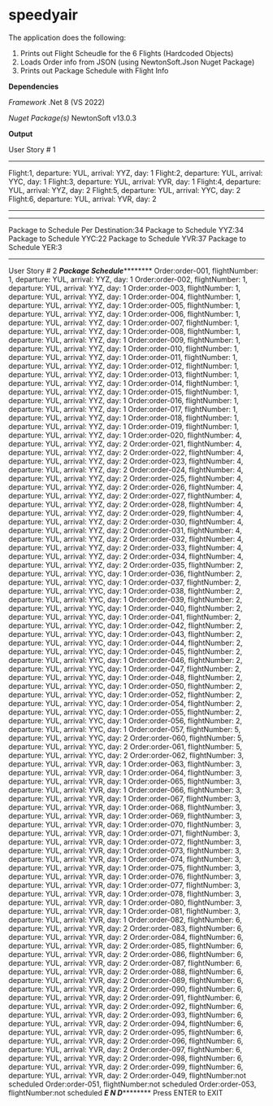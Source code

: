 # speedyair
The application does the following:
1. Prints out Flight Scheudle for the 6 Flights (Hardcoded Objects)
2. Loads Order info from JSON (using NewtonSoft.Json Nuget Package)
3. Prints out Package Schedule with Flight Info



**Dependencies**

_Framework_
.Net 8 (VS 2022)

_Nuget Package(s)_
NewtonSoft v13.0.3

**Output**

User Story # 1
******************************************************
Flight:1, departure: YUL, arrival: YYZ, day: 1
Flight:2, departure: YUL, arrival: YYC, day: 1
Flight:3, departure: YUL, arrival: YVR, day: 1
Flight:4, departure: YUL, arrival: YYZ, day: 2
Flight:5, departure: YUL, arrival: YYC, day: 2
Flight:6, departure: YUL, arrival: YVR, day: 2
******************************************************
******************************************************
Package to Schedule Per Destination:34
Package to Schedule YYZ:34
Package to Schedule YYC:22
Package to Schedule YVR:37
Package to Schedule YER:3
******************************************************
User Story # 2
***************Package Schedule***********************
Order:order-001, flightNumber: 1, departure: YUL, arrival: YYZ, day: 1
Order:order-002, flightNumber: 1, departure: YUL, arrival: YYZ, day: 1
Order:order-003, flightNumber: 1, departure: YUL, arrival: YYZ, day: 1
Order:order-004, flightNumber: 1, departure: YUL, arrival: YYZ, day: 1
Order:order-005, flightNumber: 1, departure: YUL, arrival: YYZ, day: 1
Order:order-006, flightNumber: 1, departure: YUL, arrival: YYZ, day: 1
Order:order-007, flightNumber: 1, departure: YUL, arrival: YYZ, day: 1
Order:order-008, flightNumber: 1, departure: YUL, arrival: YYZ, day: 1
Order:order-009, flightNumber: 1, departure: YUL, arrival: YYZ, day: 1
Order:order-010, flightNumber: 1, departure: YUL, arrival: YYZ, day: 1
Order:order-011, flightNumber: 1, departure: YUL, arrival: YYZ, day: 1
Order:order-012, flightNumber: 1, departure: YUL, arrival: YYZ, day: 1
Order:order-013, flightNumber: 1, departure: YUL, arrival: YYZ, day: 1
Order:order-014, flightNumber: 1, departure: YUL, arrival: YYZ, day: 1
Order:order-015, flightNumber: 1, departure: YUL, arrival: YYZ, day: 1
Order:order-016, flightNumber: 1, departure: YUL, arrival: YYZ, day: 1
Order:order-017, flightNumber: 1, departure: YUL, arrival: YYZ, day: 1
Order:order-018, flightNumber: 1, departure: YUL, arrival: YYZ, day: 1
Order:order-019, flightNumber: 1, departure: YUL, arrival: YYZ, day: 1
Order:order-020, flightNumber: 4, departure: YUL, arrival: YYZ, day: 2
Order:order-021, flightNumber: 4, departure: YUL, arrival: YYZ, day: 2
Order:order-022, flightNumber: 4, departure: YUL, arrival: YYZ, day: 2
Order:order-023, flightNumber: 4, departure: YUL, arrival: YYZ, day: 2
Order:order-024, flightNumber: 4, departure: YUL, arrival: YYZ, day: 2
Order:order-025, flightNumber: 4, departure: YUL, arrival: YYZ, day: 2
Order:order-026, flightNumber: 4, departure: YUL, arrival: YYZ, day: 2
Order:order-027, flightNumber: 4, departure: YUL, arrival: YYZ, day: 2
Order:order-028, flightNumber: 4, departure: YUL, arrival: YYZ, day: 2
Order:order-029, flightNumber: 4, departure: YUL, arrival: YYZ, day: 2
Order:order-030, flightNumber: 4, departure: YUL, arrival: YYZ, day: 2
Order:order-031, flightNumber: 4, departure: YUL, arrival: YYZ, day: 2
Order:order-032, flightNumber: 4, departure: YUL, arrival: YYZ, day: 2
Order:order-033, flightNumber: 4, departure: YUL, arrival: YYZ, day: 2
Order:order-034, flightNumber: 4, departure: YUL, arrival: YYZ, day: 2
Order:order-035, flightNumber: 2, departure: YUL, arrival: YYC, day: 1
Order:order-036, flightNumber: 2, departure: YUL, arrival: YYC, day: 1
Order:order-037, flightNumber: 2, departure: YUL, arrival: YYC, day: 1
Order:order-038, flightNumber: 2, departure: YUL, arrival: YYC, day: 1
Order:order-039, flightNumber: 2, departure: YUL, arrival: YYC, day: 1
Order:order-040, flightNumber: 2, departure: YUL, arrival: YYC, day: 1
Order:order-041, flightNumber: 2, departure: YUL, arrival: YYC, day: 1
Order:order-042, flightNumber: 2, departure: YUL, arrival: YYC, day: 1
Order:order-043, flightNumber: 2, departure: YUL, arrival: YYC, day: 1
Order:order-044, flightNumber: 2, departure: YUL, arrival: YYC, day: 1
Order:order-045, flightNumber: 2, departure: YUL, arrival: YYC, day: 1
Order:order-046, flightNumber: 2, departure: YUL, arrival: YYC, day: 1
Order:order-047, flightNumber: 2, departure: YUL, arrival: YYC, day: 1
Order:order-048, flightNumber: 2, departure: YUL, arrival: YYC, day: 1
Order:order-050, flightNumber: 2, departure: YUL, arrival: YYC, day: 1
Order:order-052, flightNumber: 2, departure: YUL, arrival: YYC, day: 1
Order:order-054, flightNumber: 2, departure: YUL, arrival: YYC, day: 1
Order:order-055, flightNumber: 2, departure: YUL, arrival: YYC, day: 1
Order:order-056, flightNumber: 2, departure: YUL, arrival: YYC, day: 1
Order:order-057, flightNumber: 5, departure: YUL, arrival: YYC, day: 2
Order:order-060, flightNumber: 5, departure: YUL, arrival: YYC, day: 2
Order:order-061, flightNumber: 5, departure: YUL, arrival: YYC, day: 2
Order:order-062, flightNumber: 3, departure: YUL, arrival: YVR, day: 1
Order:order-063, flightNumber: 3, departure: YUL, arrival: YVR, day: 1
Order:order-064, flightNumber: 3, departure: YUL, arrival: YVR, day: 1
Order:order-065, flightNumber: 3, departure: YUL, arrival: YVR, day: 1
Order:order-066, flightNumber: 3, departure: YUL, arrival: YVR, day: 1
Order:order-067, flightNumber: 3, departure: YUL, arrival: YVR, day: 1
Order:order-068, flightNumber: 3, departure: YUL, arrival: YVR, day: 1
Order:order-069, flightNumber: 3, departure: YUL, arrival: YVR, day: 1
Order:order-070, flightNumber: 3, departure: YUL, arrival: YVR, day: 1
Order:order-071, flightNumber: 3, departure: YUL, arrival: YVR, day: 1
Order:order-072, flightNumber: 3, departure: YUL, arrival: YVR, day: 1
Order:order-073, flightNumber: 3, departure: YUL, arrival: YVR, day: 1
Order:order-074, flightNumber: 3, departure: YUL, arrival: YVR, day: 1
Order:order-075, flightNumber: 3, departure: YUL, arrival: YVR, day: 1
Order:order-076, flightNumber: 3, departure: YUL, arrival: YVR, day: 1
Order:order-077, flightNumber: 3, departure: YUL, arrival: YVR, day: 1
Order:order-078, flightNumber: 3, departure: YUL, arrival: YVR, day: 1
Order:order-080, flightNumber: 3, departure: YUL, arrival: YVR, day: 1
Order:order-081, flightNumber: 3, departure: YUL, arrival: YVR, day: 1
Order:order-082, flightNumber: 6, departure: YUL, arrival: YVR, day: 2
Order:order-083, flightNumber: 6, departure: YUL, arrival: YVR, day: 2
Order:order-084, flightNumber: 6, departure: YUL, arrival: YVR, day: 2
Order:order-085, flightNumber: 6, departure: YUL, arrival: YVR, day: 2
Order:order-086, flightNumber: 6, departure: YUL, arrival: YVR, day: 2
Order:order-087, flightNumber: 6, departure: YUL, arrival: YVR, day: 2
Order:order-088, flightNumber: 6, departure: YUL, arrival: YVR, day: 2
Order:order-089, flightNumber: 6, departure: YUL, arrival: YVR, day: 2
Order:order-090, flightNumber: 6, departure: YUL, arrival: YVR, day: 2
Order:order-091, flightNumber: 6, departure: YUL, arrival: YVR, day: 2
Order:order-092, flightNumber: 6, departure: YUL, arrival: YVR, day: 2
Order:order-093, flightNumber: 6, departure: YUL, arrival: YVR, day: 2
Order:order-094, flightNumber: 6, departure: YUL, arrival: YVR, day: 2
Order:order-095, flightNumber: 6, departure: YUL, arrival: YVR, day: 2
Order:order-096, flightNumber: 6, departure: YUL, arrival: YVR, day: 2
Order:order-097, flightNumber: 6, departure: YUL, arrival: YVR, day: 2
Order:order-098, flightNumber: 6, departure: YUL, arrival: YVR, day: 2
Order:order-099, flightNumber: 6, departure: YUL, arrival: YVR, day: 2
Order:order-049, flightNumber:not scheduled
Order:order-051, flightNumber:not scheduled
Order:order-053, flightNumber:not scheduled
*********************E N D*****************************
Press ENTER to EXIT
